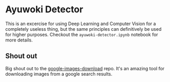 # Ayuwoki Detector

This is an excercise for using Deep Learning and Computer Vision for a completely useless thing, but the same principles can definitively be used for higher purposes. Checkout the `ayuwoki-detector.ipynb` notebook for more details.

## Shout out
Big shout out to the [google-images-download](https://github.com/hardikvasa/google-images-download) repo. It's an amazing tool for downloading images from a google search results.
